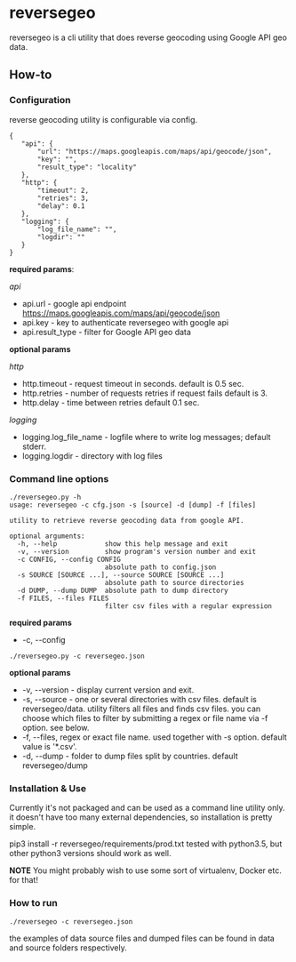 # reversegeo

 reversegeo is a cli utility that does reverse geocoding using Google API geo data.

 ## How-to

 ### Configuration
 reverse geocoding utility is configurable via config.

 ```
 {
    "api": {
        "url": "https://maps.googleapis.com/maps/api/geocode/json",
        "key": "",
        "result_type": "locality"
    },
    "http": {
        "timeout": 2,
        "retries": 3,
        "delay": 0.1
    },
    "logging": {
        "log_file_name": "",
        "logdir": ""
    }
}
 ```

 **required params**:

 *api*

  - api.url  - google api endpoint https://maps.googleapis.com/maps/api/geocode/json
  - api.key  - key to authenticate reversegeo with google api
  - api.result_type - filter for Google API geo data

 **optional params**

 *http*

 - http.timeout - request timeout in seconds. default is 0.5 sec.
 - http.retries - number of requests retries if request fails default is 3.
 - http.delay - time between retries default 0.1 sec.

 *logging*
- logging.log_file_name - logfile where to write log messages; default stderr.
- logging.logdir - directory with log files

### Command line options


```
./reversegeo.py -h
usage: reversegeo -c cfg.json -s [source] -d [dump] -f [files]

utility to retrieve reverse geocoding data from google API.

optional arguments:
  -h, --help            show this help message and exit
  -v, --version         show program's version number and exit
  -c CONFIG, --config CONFIG
                        absolute path to config.json
  -s SOURCE [SOURCE ...], --source SOURCE [SOURCE ...]
                        absolute path to source directories
  -d DUMP, --dump DUMP  absolute path to dump directory
  -f FILES, --files FILES
                        filter csv files with a regular expression

```

**required params**

- -c, --config
```
./reversegeo.py -c reversegeo.json
```

**optional params**

 - -v, --version - display current version and exit.
 - -s, --source - one or several directories with csv files.
    default is reversegeo/data. utility filters all files and finds csv files.
    you can choose which files to filter by submitting a regex or file name via
    -f option. see below.
 - -f, --files, regex or exact file name. used together with -s option. default value is '*.csv'.
 - -d, --dump - folder to dump files split by countries. default reversegeo/dump

 ### Installation & Use

 Currently it's not packaged and can be used as a command line utility only.
 it doesn't have too many external dependencies, so installation is pretty simple.

 pip3 install -r reversegeo/requirements/prod.txt
 tested with python3.5, but other python3 versions should work as well.

 **NOTE**
 You might probably wish to use some sort of virtualenv, Docker etc. for that!

 ### How to run

 ```
 ./reversegeo -c reversegeo.json
 ```

 the examples of data source files and dumped files can be found in data and
 source folders respectively.
